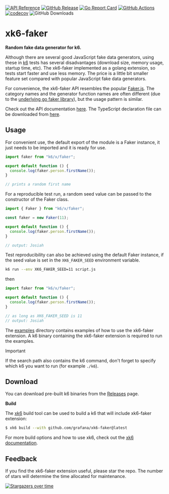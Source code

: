 [![API Reference](https://img.shields.io/badge/API-reference-blue?logo=readme&logoColor=lightgray)](https://faker.x.k6.io)
[![GitHub Release](https://img.shields.io/github/v/release/grafana/xk6-faker)](https://github.com/grafana/xk6-faker/releases/)
[![Go Report Card](https://goreportcard.com/badge/github.com/grafana/xk6-faker)](https://goreportcard.com/report/github.com/grafana/xk6-faker)
[![GitHub Actions](https://github.com/grafana/xk6-faker/actions/workflows/validate.yml/badge.svg)](https://github.com/grafana/xk6-faker/actions/workflows/validate.yml)
[![codecov](https://codecov.io/gh/grafana/xk6-faker/graph/badge.svg?token=RDJNHP8NFP)](https://codecov.io/gh/grafana/xk6-faker)
![GitHub Downloads](https://img.shields.io/github/downloads/grafana/xk6-faker/total)

# xk6-faker

**Random fake data generator for k6.**

Although there are several good JavaScript fake data generators, using these in [k6](https://k6.io) tests has several disadvantages (download size, memory usage, startup time, etc). The xk6-faker implemented as a golang extension, so tests start faster and use less memory. The price is a little bit smaller feature set compared with popular JavaScript fake data generators.

For convenience, the xk6-faker API resembles the popular [Faker.js](https://fakerjs.dev/). The category names and the generator function names are often different (due to the [underlying go faker library](https://github.com/brianvoe/gofakeit)), but the usage pattern is similar.

Check out the API documentation [here](https://faker.x.k6.io). The TypeScript declaration file can be downloaded from [here](https://faker.x.k6.io/index.d.ts).

## Usage

For convenient use, the default export of the module is a Faker instance, it just needs to be imported and it is ready for use.

```ts file=examples/default-faker.js
import faker from "k6/x/faker";

export default function () {
  console.log(faker.person.firstName());
}

// prints a random first name
```

For a reproducible test run, a random seed value can be passed to the constructor of the Faker class.


```ts file=examples/custom-faker.js
import { Faker } from "k6/x/faker";

const faker = new Faker(11);

export default function () {
  console.log(faker.person.firstName());
}

// output: Josiah
```

Test reproducibility can also be achieved using the default Faker instance, if the seed value is set in the `XK6_FAKER_SEED` environment variable.

```bash
k6 run --env XK6_FAKER_SEED=11 script.js
```

then

```ts file=examples/default-faker-env.js
import faker from "k6/x/faker";

export default function () {
  console.log(faker.person.firstName());
}

// as long as XK6_FAKER_SEED is 11
// output: Josiah
```

The [examples](https://github.com/grafana/xk6-faker/blob/master/examples) directory contains examples of how to use the xk6-faker extension. A k6 binary containing the xk6-faker extension is required to run the examples.

> [!IMPORTANT]
> If the search path also contains the k6 command, don't forget to specify which k6 you want to run (for example `./k6`).

## Download

You can download pre-built k6 binaries from the [Releases](https://github.com/grafana/xk6-faker/releases/) page.

**Build**

The [xk6](https://github.com/grafana/xk6) build tool can be used to build a k6 that will include xk6-faker extension:

```bash
$ xk6 build --with github.com/grafana/xk6-faker@latest
```

For more build options and how to use xk6, check out the [xk6 documentation](https://github.com/grafana/xk6).

## Feedback

If you find the xk6-faker extension useful, please star the repo. The number of stars will determine the time allocated for maintenance.

[![Stargazers over time](https://starchart.cc/grafana/xk6-faker.svg?variant=adaptive)](https://starchart.cc/grafana/xk6-faker)
